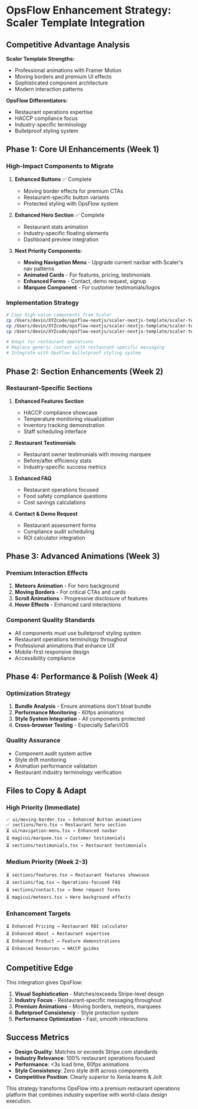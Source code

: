 # OpsFlow Enhancement Strategy: Scaler Template Integration

## Competitive Advantage Analysis

**Scaler Template Strengths:**
- Professional animations with Framer Motion
- Moving borders and premium UI effects  
- Sophisticated component architecture
- Modern interaction patterns

**OpsFlow Differentiators:**
- Restaurant operations expertise
- HACCP compliance focus
- Industry-specific terminology
- Bulletproof styling system

## Phase 1: Core UI Enhancements (Week 1)

### High-Impact Components to Migrate

1. **Enhanced Buttons** ✅ Complete
   - Moving border effects for premium CTAs
   - Restaurant-specific button variants
   - Protected styling with OpsFlow system

2. **Enhanced Hero Section** ✅ Complete  
   - Restaurant stats animation
   - Industry-specific floating elements
   - Dashboard preview integration

3. **Next Priority Components:**
   - **Moving Navigation Menu** - Upgrade current navbar with Scaler's nav patterns
   - **Animated Cards** - For features, pricing, testimonials
   - **Enhanced Forms** - Contact, demo request, signup
   - **Marquee Component** - For customer testimonials/logos

### Implementation Strategy

```bash
# Copy high-value components from Scaler
cp /Users/devin/XYZcode/opsflow-nextjs/scaler-nextjs-template/scaler-template/src/components/ui/navigation-menu.tsx ./components/ui/
cp /Users/devin/XYZcode/opsflow-nextjs/scaler-nextjs-template/scaler-template/src/components/magicui/marquee.tsx ./components/enhanced/
cp /Users/devin/XYZcode/opsflow-nextjs/scaler-nextjs-template/scaler-template/src/components/sections/testimonials.tsx ./components/enhanced/

# Adapt for restaurant operations
# Replace generic content with restaurant-specific messaging
# Integrate with OpsFlow bulletproof styling system
```

## Phase 2: Section Enhancements (Week 2)

### Restaurant-Specific Sections

1. **Enhanced Features Section**
   - HACCP compliance showcase
   - Temperature monitoring visualization  
   - Inventory tracking demonstration
   - Staff scheduling interface

2. **Restaurant Testimonials**
   - Restaurant owner testimonials with moving marquee
   - Before/after efficiency stats
   - Industry-specific success metrics

3. **Enhanced FAQ**
   - Restaurant operations focused
   - Food safety compliance questions
   - Cost savings calculations

4. **Contact & Demo Request**
   - Restaurant assessment forms
   - Compliance audit scheduling
   - ROI calculator integration

## Phase 3: Advanced Animations (Week 3)

### Premium Interaction Effects

1. **Meteors Animation** - For hero background
2. **Moving Borders** - For critical CTAs and cards
3. **Scroll Animations** - Progressive disclosure of features
4. **Hover Effects** - Enhanced card interactions

### Component Quality Standards

- All components must use bulletproof styling system
- Restaurant operations terminology throughout
- Professional animations that enhance UX
- Mobile-first responsive design
- Accessibility compliance

## Phase 4: Performance & Polish (Week 4)

### Optimization Strategy

1. **Bundle Analysis** - Ensure animations don't bloat bundle
2. **Performance Monitoring** - 60fps animations
3. **Style System Integration** - All components protected
4. **Cross-browser Testing** - Especially Safari/iOS

### Quality Assurance

- Component audit system active
- Style drift monitoring
- Animation performance validation
- Restaurant industry terminology verification

## Files to Copy & Adapt

### High Priority (Immediate)
```
✅ ui/moving-border.tsx → Enhanced Button animations
✅ sections/hero.tsx → Restaurant hero section  
⏳ ui/navigation-menu.tsx → Enhanced navbar
⏳ magicui/marquee.tsx → Customer testimonials
⏳ sections/testimonials.tsx → Restaurant testimonials
```

### Medium Priority (Week 2-3)
```
⏳ sections/features.tsx → Restaurant features showcase
⏳ sections/faq.tsx → Operations-focused FAQ
⏳ sections/contact.tsx → Demo request forms
⏳ magicui/meteors.tsx → Hero background effects
```

### Enhancement Targets
```
⏳ Enhanced Pricing → Restaurant ROI calculator
⏳ Enhanced About → Restaurant expertise
⏳ Enhanced Product → Feature demonstrations
⏳ Enhanced Resources → HACCP guides
```

## Competitive Edge

This integration gives OpsFlow:

1. **Visual Sophistication** - Matches/exceeds Stripe-level design
2. **Industry Focus** - Restaurant-specific messaging throughout  
3. **Premium Animations** - Moving borders, meteors, marquees
4. **Bulletproof Consistency** - Style protection system
5. **Performance Optimization** - Fast, smooth interactions

## Success Metrics

- **Design Quality**: Matches or exceeds Stripe.com standards
- **Industry Relevance**: 100% restaurant operations focused
- **Performance**: <3s load time, 60fps animations  
- **Style Consistency**: Zero style drift across components
- **Competitive Position**: Clearly superior to Xenia.teams & Jolt

This strategy transforms OpsFlow into a premium restaurant operations platform that combines industry expertise with world-class design execution.
